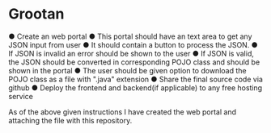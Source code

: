 # Grootan
● Create an web portal
● This portal should have an text area to get any JSON input from user
● It should contain a button to process the JSON.
● If JSON is invalid an error should be shown to the user
● If JSON is valid, the JSON should be converted in corresponding
POJO class and should be shown in the portal
● The user should be given option to download the POJO class as a file
with ".java" extension
● Share the final source code via github
● Deploy the frontend and backend(if applicable) to any free hosting
service

As of the above given instructions I have created the web portal and attaching the file with this repository.
